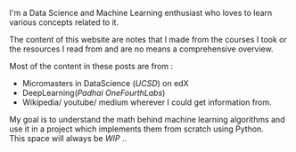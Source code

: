 I'm a Data Science and Machine Learning enthusiast who loves to learn various concepts related to it.

The content of this website are notes that I made from the courses I took or the resources I read from and are no means a comprehensive overview. 

Most of the content in these posts are from :
* Micromasters in DataScience (_UCSD_) on edX
* DeepLearning(_Padhai OneFourthLabs_)
* Wikipedia/ youtube/ medium wherever I could get information from.


My goal is to understand the math behind machine learning algorithms and use it in a project which implements them from scratch using Python.\
This space will always be _WIP_ ..


